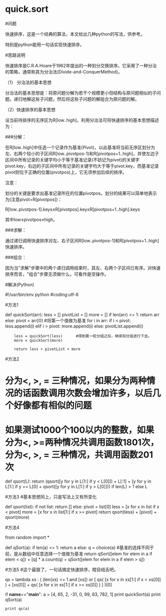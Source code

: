 # quick.sort
#问题

快速排序，这是一个经典的算法，本文给出几种python的写法，供参考。

特别是python能用一句话实现快速排序。

#思路说明

快速排序是C.R.A.Hoare于1962年提出的一种划分交换排序。它采用了一种分治的策略，通常称其为分治法(Divide-and-ConquerMethod)。

（1） 分治法的基本思想

分治法的基本思想是：将原问题分解为若干个规模更小但结构与原问题相似的子问题。递归地解这些子问题，然后将这些子问题的解组合为原问题的解。

（2）快速排序的基本思想

设当前待排序的无序区为R[low..high]，利用分治法可将快速排序的基本思想描述为：

###分解：

在R[low..high]中任选一个记录作为基准(Pivot)，以此基准将当前无序区划分为左、右两个较小的子区间R[low..pivotpos-1)和R[pivotpos+1..high]，并使左边子区间中所有记录的关键字均小于等于基准记录(不妨记为pivot)的关键字pivot.key，右边的子区间中所有记录的关键字均大于等于pivot.key，而基准记录pivot则位于正确的位置(pivotpos)上，它无须参加后续的排序。

注意：

划分的关键是要求出基准记录所在的位置pivotpos。划分的结果可以简单地表示为(注意pivot=R[pivotpos])：

R[low..pivotpos-1].keys≤R[pivotpos].key≤R[pivotpos+1..high].keys

其中low≤pivotpos≤high。

###求解：

通过递归调用快速排序对左、右子区间R[low..pivotpos-1]和R[pivotpos+1..high]快速排序。

###组合：

因为当"求解"步骤中的两个递归调用结束时，其左、右两个子区间已有序。对快速排序而言，"组合"步骤无须做什么，可看作是空操作。

#解决(Python)

#!/usr/bin/env python
#coding:utf-8

#方法1

def quickSort(arr):
    less = []
    pivotList = []
    more = []
    if len(arr) <= 1:
        return arr
    else:
        pivot = arr[0]      #将第一个值做为基准
        for i in arr:
            if i < pivot:
                less.append(i)
            elif i > pivot:
                more.append(i)
            else:
                pivotList.append(i)

        less = quickSort(less)      #得到第一轮分组之后，继续将分组进行下去。
        more = quickSort(more)

        return less + pivotList + more

#方法2
# 分为<, >, = 三种情况，如果分为两种情况的话函数调用次数会增加许多，以后几个好像都有相似的问题
# 如果测试1000个100以内的整数，如果分为<, >=两种情况共调用函数1801次，分为<, >, = 三种情况，共调用函数201次
def qsort(L):
    return (qsort([y for y in L[1:] if y <  L[0]]) + L[:1] + [y for y in L[1:] if y == L[0] + qsort([y for y in L[1:] if y > L[0]])) if len(L) > 1 else L

#方法3
#基本思想同上，只是写法上又有所变化

def qsort(list):
    if not list:
        return []
    else:
        pivot = list[0]
        less = [x for x in list     if x <  pivot]
        more = [x for x in list[1:] if x >= pivot]
        return qsort(less) + [pivot] + qsort(more)

#方法4

from random import *

def qSort(a):
    if len(a) <= 1:
        return a
    else:
        q = choice(a)       #基准的选择不同于前，是从数组中任意选择一个值做为基准
        return qSort([elem for elem in a if elem < q]) + [q] * a.count(q) + qSort([elem for elem in a if elem > q])


#方法5
#这个最狠了，一句话搞定快速排序，瞠目结舌吧。

qs = lambda xs : ( (len(xs) <= 1 and [xs]) or [ qs( [x for x in xs[1:] if x < xs[0]] ) + [xs[0]] + qs( [x for x in xs[1:] if x >= xs[0]] ) ] )[0]


if __name__=="__main__":
    a = [4, 65, 2, -31, 0, 99, 83, 782, 1]
    print quickSort(a)
    print qSort(a)

    print qs(a)
